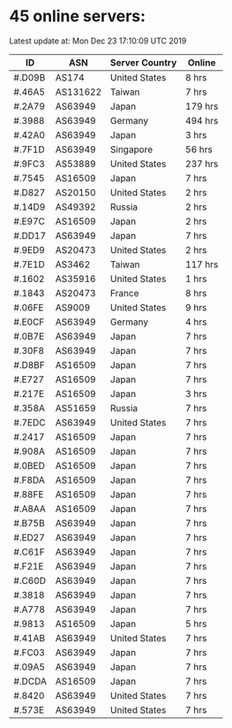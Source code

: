 # 45 online servers:

Latest update at: Mon Dec 23 17:10:09 UTC 2019

| ID | ASN | Server Country | Online |
| -- | --- | -------------- | ------ |
| #.D09B | AS174 | United States | 8 hrs |
| #.46A5 | AS131622 | Taiwan | 7 hrs |
| #.2A79 | AS63949 | Japan | 179 hrs |
| #.3988 | AS63949 | Germany | 494 hrs |
| #.42A0 | AS63949 | Japan | 3 hrs |
| #.7F1D | AS63949 | Singapore | 56 hrs |
| #.9FC3 | AS53889 | United States | 237 hrs |
| #.7545 | AS16509 | Japan | 7 hrs |
| #.D827 | AS20150 | United States | 2 hrs |
| #.14D9 | AS49392 | Russia | 2 hrs |
| #.E97C | AS16509 | Japan | 2 hrs |
| #.DD17 | AS63949 | Japan | 7 hrs |
| #.9ED9 | AS20473 | United States | 2 hrs |
| #.7E1D | AS3462 | Taiwan | 117 hrs |
| #.1602 | AS35916 | United States | 1 hrs |
| #.1843 | AS20473 | France | 8 hrs |
| #.06FE | AS9009 | United States | 9 hrs |
| #.E0CF | AS63949 | Germany | 4 hrs |
| #.0B7E | AS63949 | Japan | 7 hrs |
| #.30F8 | AS63949 | Japan | 7 hrs |
| #.D8BF | AS16509 | Japan | 7 hrs |
| #.E727 | AS16509 | Japan | 7 hrs |
| #.217E | AS16509 | Japan | 3 hrs |
| #.358A | AS51659 | Russia | 7 hrs |
| #.7EDC | AS63949 | United States | 7 hrs |
| #.2417 | AS16509 | Japan | 7 hrs |
| #.908A | AS16509 | Japan | 7 hrs |
| #.0BED | AS16509 | Japan | 7 hrs |
| #.F8DA | AS16509 | Japan | 7 hrs |
| #.88FE | AS16509 | Japan | 7 hrs |
| #.A8AA | AS16509 | Japan | 7 hrs |
| #.B75B | AS63949 | Japan | 7 hrs |
| #.ED27 | AS63949 | Japan | 7 hrs |
| #.C61F | AS63949 | Japan | 7 hrs |
| #.F21E | AS63949 | Japan | 7 hrs |
| #.C60D | AS63949 | Japan | 7 hrs |
| #.3818 | AS63949 | Japan | 7 hrs |
| #.A778 | AS63949 | Japan | 7 hrs |
| #.9813 | AS16509 | Japan | 5 hrs |
| #.41AB | AS63949 | United States | 7 hrs |
| #.FC03 | AS63949 | Japan | 7 hrs |
| #.09A5 | AS63949 | Japan | 7 hrs |
| #.DCDA | AS16509 | Japan | 7 hrs |
| #.8420 | AS63949 | United States | 7 hrs |
| #.573E | AS63949 | United States | 7 hrs |

